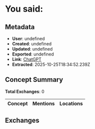 # **You said:**

## Metadata

- **User**: undefined
- **Created**: undefined
- **Updated**: undefined
- **Exported**: undefined
- **Link**: [ChatGPT](undefined)
- **Extracted**: 2025-10-25T18:34:52.239Z

## Concept Summary

**Total Exchanges**: 0

| Concept | Mentions | Locations |
|---------|----------|----------|

## Exchanges

